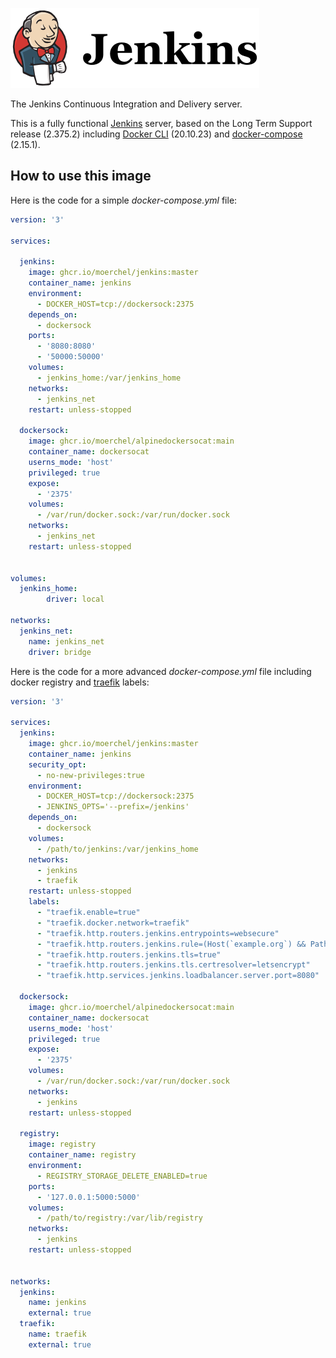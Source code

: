 ![Jenkins](https://raw.githubusercontent.com/docker-library/docs/3ab4dafb41dd0e959ff9322b3c50af2519af6d85/jenkins/logo.png)

The Jenkins Continuous Integration and Delivery server.

This is a fully functional [Jenkins](http://jenkins.io/) server, based on the Long Term Support release (2.375.2) including [Docker CLI](https://download.docker.com/linux/static/stable/x86_64/) (20.10.23) and [docker-compose](https://github.com/docker/compose/releases) (2.15.1).

## How to use this image

Here is the code for a simple *docker-compose.yml* file:

~~~~yml
version: '3'

services:

  jenkins:
    image: ghcr.io/moerchel/jenkins:master
    container_name: jenkins
    environment:
      - DOCKER_HOST=tcp://dockersock:2375
    depends_on:
      - dockersock
    ports:
      - '8080:8080'
      - '50000:50000'
    volumes:
      - jenkins_home:/var/jenkins_home
    networks:
      - jenkins_net
    restart: unless-stopped

  dockersock:
    image: ghcr.io/moerchel/alpinedockersocat:main
    container_name: dockersocat
    userns_mode: 'host'
    privileged: true
    expose:
      - '2375'
    volumes:
      - /var/run/docker.sock:/var/run/docker.sock
    networks:
      - jenkins_net
    restart: unless-stopped    


volumes:
  jenkins_home:
        driver: local

networks:
  jenkins_net:
    name: jenkins_net
    driver: bridge
~~~~

Here is the code for a more advanced *docker-compose.yml* file including docker registry and [traefik](https://doc.traefik.io/traefik/) labels:

~~~~yml
version: '3'

services:
  jenkins:
    image: ghcr.io/moerchel/jenkins:master
    container_name: jenkins
    security_opt:
      - no-new-privileges:true
    environment:
      - DOCKER_HOST=tcp://dockersock:2375
      - JENKINS_OPTS='--prefix=/jenkins'
    depends_on:
      - dockersock
    volumes:
      - /path/to/jenkins:/var/jenkins_home
    networks:
      - jenkins
      - traefik
    restart: unless-stopped
    labels:
      - "traefik.enable=true"
      - "traefik.docker.network=traefik"
      - "traefik.http.routers.jenkins.entrypoints=websecure"
      - "traefik.http.routers.jenkins.rule=(Host(`example.org`) && PathPrefix(`/jenkins`))"
      - "traefik.http.routers.jenkins.tls=true"
      - "traefik.http.routers.jenkins.tls.certresolver=letsencrypt"
      - "traefik.http.services.jenkins.loadbalancer.server.port=8080"    

  dockersock:
    image: ghcr.io/moerchel/alpinedockersocat:main
    container_name: dockersocat
    userns_mode: 'host'
    privileged: true
    expose:
      - '2375'
    volumes:
      - /var/run/docker.sock:/var/run/docker.sock
    networks:
      - jenkins
    restart: unless-stopped      

  registry:
    image: registry
    container_name: registry
    environment:
      - REGISTRY_STORAGE_DELETE_ENABLED=true
    ports:
      - '127.0.0.1:5000:5000'
    volumes:
      - /path/to/registry:/var/lib/registry
    networks:
      - jenkins
    restart: unless-stopped


networks:
  jenkins:
    name: jenkins
    external: true
  traefik:
    name: traefik
    external: true
~~~~
